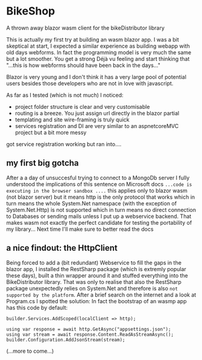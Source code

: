 # BikeShop
A thrown away blazor wasm client for the bikeDistributor library

This is actually my first try at building an wasm blazor app. 
I was a bit skeptical at start, I expected a similar experience as building webapp with old days webforms. 
In fact the programming model is very much the same but a lot smoother. 
You get a strong Déjà vu  feeling and start thinking that "...this is how webforms should have been back in the days..."

Blazor is very young and I don't think it has a very large pool of potential users besides those developers 
who are not in love with javascript.

As far as I tested (which is not much) I noticed:
- project folder structure is clear and very customisable
- routing is a breeze. You just assign url directly in the blazor partial
- templating and site wire-framing is truly quick
- services registration and DI are very similar to an aspnetcoreMVC project but a bit more messy 

got service registration working but ran into....

## my first big gotcha ##
After a a day of unsuccesful trying to connect to a MongoDb server I fully understood the implications of this sentence on Microsoft docs
`
...code is executing in the browser sandbox ....
`
this applies only to blazor wasm (not blazor server) but it means http is the only protocol that works which in turn means 
the whole System.Net namespace (with the exception of System.Net.Http) is not supported which in turn means no direct connection to Databases or sending mails unless I 
put up a webservice backend. That makes wasm not exactly the perfect candidate for testing the portability of my library...
Next time I'll make sure to better read the docs

## a nice findout: the HttpClient ##
Being forced to add a (bit redundant) Webservice to fill the gaps in the blazor app, I installed the RestSharp package (which is extremly popular these days), built a thin wrapper around it and stuffed everything into the BikeDistributor library. 
That was only to realise that also the RestSharp package unexpectedly relies on System.Net and therefore is also `not supported by the platform`.
After a brief search on the internet and a look at Program.cs I spotted the solution:
In fact the bootstrap of an wasmp app has this code by default:

```var http = new HttpClient { BaseAddress = new Uri(builder.HostEnvironment.BaseAddress) };
builder.Services.AddScoped(localClient => http);

using var response = await http.GetAsync("appsettings.json");
using var stream = await response.Content.ReadAsStreamAsync();
builder.Configuration.AddJsonStream(stream);
```

(...more to come...)
